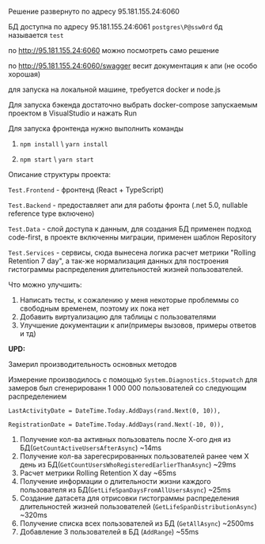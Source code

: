 Решение развернуто по адресу 95.181.155.24:6060

БД доступна по адресу 95.181.155.24:6061  `postgres\P@ssw0rd` бд называется `test`

по http://95.181.155.24:6060 можно посмотреть само решение

по http://95.181.155.24:6060/swagger весит документация к апи (не особо хорошая)

для запуска на локальной машине, требуется docker и node.js

Для запуска бэкенда достаточно выбрать docker-compose запускаемым проектом в VisualStudio и нажать Run

Для запуска фронтенда нужно выполнить команды 

1) `npm install` \ `yarn install`

2) `npm start` \ `yarn start`



Описание структуры проекта:

`Test.Frontend` - фронтенд (React + TypeScript)

`Test.Backend` - предоставляет апи для работы фронта (.net 5.0, nullable reference type включено) 

`Test.Data` - слой доступа к данным, для создания БД применен подход code-first, в проекте включенны миграции, применен шаблон Repository 

`Test.Services` - сервисы, сюда вынесена логика расчет метрики "Rolling Retention 7 day", а так-же нормализация данных для построения гистограммы распределения длительностей жизней пользователей.

Что можно улучшить:

1) Написать тесты, к сожалению у меня некоторые проблеммы со свободным временем, поэтому их пока нет
2) Добавить виртуализацию для таблицы с пользователями
3) Улучшение документации к апи(примеры вызовов, примеры ответов и тд)


**UPD:**

Замерил производительность основных методов

Измерение производилось с помощью `System.Diagnostics.Stopwatch` для замеров был сгенерированн 1 000 000 пользователей со следующим распределением 

  `LastActivityDate = DateTime.Today.AddDays(rand.Next(0, 10)),`
  
  `RegistrationDate = DateTime.Today.AddDays(rand.Next(-10, 0)),`
  
  1) Получение кол-ва активных пользователь после Х-ого дня из БД(`GetCountActiveUsersAfterAsync`) ~14ms
  2) Получение кол-ва зарегесрированных пользователей ранее чем Х день  из БД(`GetCountUsersWhoRegisteredEarlierThanAsync`) ~29ms
  3) Расчет метрики Rolling Retention X day ~65ms
  4) Получение информации о длительности жизни каждого пользователя  из БД(`GetLifeSpanDaysFromAllUsersAsync`) ~25ms
  5) Создание датасета для отрисовки гистограммы распределения длительностей жизней пользователей (`GetLifeSpanDistributionAsync`) ~320ms
  6) Получение списка всех пользователей  из БД (`GetAllAsync`) ~2500ms
  7) Добавление 3 пользователей в БД (`AddRange`) ~55ms

